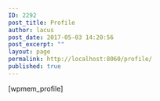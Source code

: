 ```yaml
---
ID: 2292
post_title: Profile
author: lacus
post_date: 2017-05-03 14:20:56
post_excerpt: ""
layout: page
permalink: http://localhost:8060/profile/
published: true
---
```

[wpmem_profile]